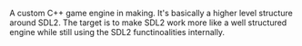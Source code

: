 A custom C++ game engine in making. It's basically a higher level structure around SDL2. The target is to make SDL2 work more like a well structured engine while still using the SDL2 functinoalities internally.
